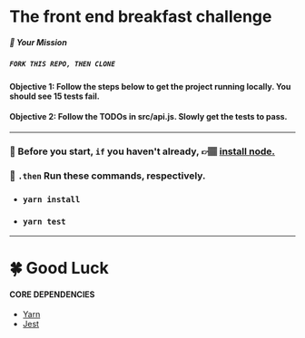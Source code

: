 # The front end breakfast challenge

##### 🚀 Your Mission
##### ```FORK THIS REPO, THEN CLONE```
#### Objective 1: Follow the steps below to get the project running locally. You should see 15 tests fail.
#### Objective 2: Follow the TODOs in src/api.js. Slowly get the tests to pass.
___
### 🚦 Before you start,  ```if``` you haven't already, 👉🏽 [install node.](https://nodejs.org)
### 🏃 ```.then``` Run these commands, respectively.
+ ### ```yarn install```
+ ### ```yarn test```
___
# 🍀 Good Luck
#### CORE DEPENDENCIES
+ [Yarn](https://yarnpkg.com)
+ [Jest](https://jestjs.io/)
